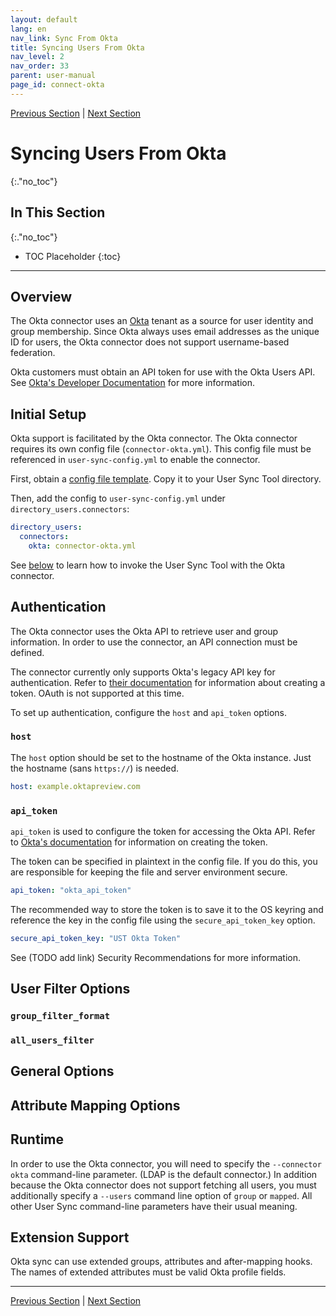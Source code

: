 ```yaml
---
layout: default
lang: en
nav_link: Sync From Okta
title: Syncing Users From Okta
nav_level: 2
nav_order: 33
parent: user-manual
page_id: connect-okta
---
```


[Previous Section](connect_ldap.md)  \| [Next Section](sync_from_console.md)

# Syncing Users From Okta
{:."no_toc"}

## In This Section
{:."no_toc"}

* TOC Placeholder
{:toc}

---

## Overview

The Okta connector uses an [Okta](https://www.okta.com) tenant as a source for user identity
and group membership.  Since Okta always uses email addresses as the unique ID for users,
the Okta connector does not support username-based federation.

Okta customers must obtain an API token for use with the Okta Users API.
See [Okta's Developer Documentation](http://developer.okta.com/docs/api/getting_started/api_test_client.html)
for more information.

## Initial Setup

Okta support is facilitated by the Okta connector. The Okta connector requires its own config
file (`connector-okta.yml`). This config file must be referenced in `user-sync-config.yml` to
enable the connector.

First, obtain a [config file template](https://github.com/adobe-apiplatform/user-sync.py/blob/v2/examples/config%20files%20-%20basic/connector-okta.yml).
Copy it to your User Sync Tool directory.

Then, add the config to `user-sync-config.yml` under `directory_users.connectors`:

```yaml
directory_users:
  connectors:
    okta: connector-okta.yml
```

See [below](#runtime) to learn how to invoke the User Sync Tool with the Okta connector.

## Authentication

The Okta connector uses the Okta API to retrieve user and group information. In order to use the
connector, an API connection must be defined.

The connector currently only supports Okta's legacy API key for authentication. Refer to
[their documentation](https://developer.okta.com/docs/guides/create-an-api-token/main/) for
information about creating a token. OAuth is not supported at this time.

To set up authentication, configure the `host` and `api_token` options.

### `host`

The `host` option should be set to the hostname of the Okta instance. Just the hostname (sans `https://`) is needed.

```yaml
host: example.oktapreview.com
```

### `api_token`

`api_token` is used to configure the token for accessing the Okta API. Refer to
[Okta's documentation](https://developer.okta.com/docs/guides/create-an-api-token/main/)
for information on creating the token.

The token can be specified in plaintext in the config file. If you do this, you are responsible
for keeping the file and server environment secure.

```yaml
api_token: "okta_api_token"
```

The recommended way to store the token is to save it to the OS keyring and reference
the key in the config file using the `secure_api_token_key` option.

```yaml
secure_api_token_key: "UST Okta Token"
```

See (TODO add link) Security Recommendations for more information.

## User Filter Options

### `group_filter_format`

### `all_users_filter`

## General Options

## Attribute Mapping Options

## Runtime

In order to use the Okta connector, you will need to specify the `--connector okta`
command-line parameter.  (LDAP is the default connector.)  In addition because the
Okta connector does not support fetching all users, you must additionally specify
a `--users` command line option of `group` or `mapped`.  All other User Sync
command-line parameters have their usual meaning.

## Extension Support

Okta sync can use extended groups, attributes and after-mapping hooks.  The names of extended attributes must be valid Okta profile fields.

---

[Previous Section](connect_ldap.md)  \| [Next Section](sync_from_console.md)
